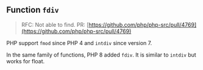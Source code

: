## Function `fdiv`

> RFC: Not able to find. PR: [https://github.com/php/php-src/pull/4769](https://github.com/php/php-src/pull/4769)

PHP support `fmod` since PHP 4 and `intdiv` since version 7.

In the same family of functions, PHP 8 added `fdiv`. It is similar to `intdiv` but works for float.
